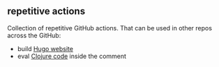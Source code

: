 ## repetitive actions


Collection of repetitive GitHub actions.
That can be used in other repos across the GitHub:

 - build [Hugo website](./hugo/README.md)
 - eval [Clojure code](./clojure/README.md) inside the comment